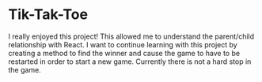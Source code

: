 # Tik-Tak-Toe
I really enjoyed this project! This allowed me to understand the parent/child relationship with React. I want to continue learning with this project by creating a method to find the winner and cause the game to have to be restarted in order to start a new game. Currently there is not a hard stop in the game. 
